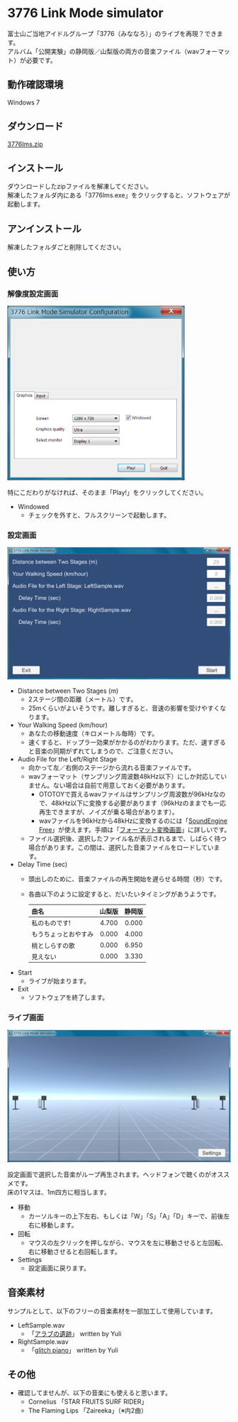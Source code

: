 # 3776 Link Mode simulator

富士山ご当地アイドルグループ「3776（みななろ）」のライブを再現？できます。  
アルバム「公開実験」の静岡版／山梨版の両方の音楽ファイル（wavフォーマット）が必要です。



## 動作確認環境

Windows 7



## ダウンロード

[3776lms.zip](https://github.com/inaniwa3/3776-simulator/releases/download/v0.0.0/3776lms.zip)



## インストール

ダウンロードしたzipファイルを解凍してください。  
解凍したフォルダ内にある「3776lms.exe」をクリックすると、ソフトウェアが起動します。



## アンインストール

解凍したフォルダごと削除してください。



## 使い方



### 解像度設定画面

<img src="doc/fig0.png" width="400px">

特にこだわりがなければ、そのまま「Play!」をクリックしてください。

* Windowed
    * チェックを外すと、フルスクリーンで起動します。



### 設定画面

<img src="doc/fig1.png" width="600px">

* Distance between Two Stages (m)
    * 2ステージ間の距離（メートル）です。
    * 25mくらいがよいそうです。離しすぎると、音速の影響を受けやすくなります。
* Your Walking Speed (km/hour)
    * あなたの移動速度（キロメートル毎時）です。
    * 速くすると、ドップラー効果がかかるのがわかります。ただ、速すぎると音楽の同期がずれてしまうので、ご注意ください。
* Audio File for the Left/Right Stage
    * 向かって左／右側のステージから流れる音楽ファイルです。
    * wavフォーマット（サンプリング周波数48kHz以下）にしか対応していません。ない場合は自前で用意しておく必要があります。
        * OTOTOYで買えるwavファイルはサンプリング周波数が96kHzなので、48kHz以下に変換する必要があります（96kHzのままでも一応再生できますが、ノイズが乗る場合があります）。
        * wavファイルを96kHzから48kHzに変換するのには「[SoundEngine Free](http://soundengine.jp/software/soundengine/)」が使えます。手順は「[フォーマット変換画面](http://soundengine.jp/wordpress/soundengine_help/index/view/format_convert_view/)」に詳しいです。
    * ファイル選択後、選択したファイル名が表示されるまで、しばらく待つ場合があります。この間は、選択した音楽ファイルをロードしています。
* Delay Time (sec)
    * 頭出しのために、音楽ファイルの再生開始を遅らせる時間（秒）です。
    * 各曲以下のように設定すると、だいたいタイミングがあうようです。

        | 曲名 | 山梨版 | 静岡版 |
        | ---- |:------:|:------:|
        | 私のものです! | 4.700 | 0.000 |
        | もうちょっとおやすみ | 0.000 | 4.000 |
        | 桃としらすの歌 | 0.000 | 6.950 |
        | 見えない | 0.000 | 3.330 |
* Start
    * ライブが始まります。
* Exit
    * ソフトウェアを終了します。



### ライブ画面

<img src="doc/fig2.png" width="600px">

設定画面で選択した音楽がループ再生されます。ヘッドフォンで聴くのがオススメです。  
床の1マスは、1m四方に相当します。

* 移動
    * カーソルキーの上下左右、もしくは「W」「S」「A」「D」キーで、前後左右に移動します。
* 回転
    * マウスの左クリックを押しながら、マウスを左に移動させると左回転、右に移動させると右回転します。
* Settings
    * 設定画面に戻ります。



## 音楽素材

サンプルとして、以下のフリーの音楽素材を一部加工して使用しています。

* LeftSample.wav
    * 「[アラブの遺跡](http://dova-s.jp/bgm/play7444.html)」 written by Yuli
* RightSample.wav
    * 「[glitch piano](http://dova-s.jp/bgm/play7216.html)」 written by Yuli



## その他

* 確認してませんが、以下の音楽にも使えると思います。
    * Cornelius 「STAR FRUITS SURF RIDER」
    * The Flaming Lips 「Zaireeka」（※内2曲）
